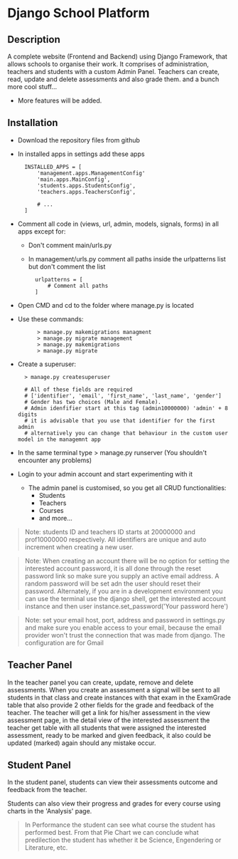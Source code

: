 # Django School Platform

## Description

A complete website (Frontend and Backend) using Django Framework, that allows schools to organise their work.
It comprises of administration, teachers and students with a custom Admin Panel.
Teachers can create, read, update and delete assessments and also grade them. 
and a bunch more cool stuff...
* More features will be added.

## Installation

* Download the repository files from github
* In installed apps in settings add these apps

        INSTALLED_APPS = [
            'management.apps.ManagementConfig'
            'main.apps.MainConfig',
            'students.apps.StudentsConfig',
            'teachers.apps.TeachersConfig',
            
            # ...
        ]

* Comment all code in (views, url, admin, models, signals, forms) in all apps except for:
    * Don't comment main/urls.py
    * In management/urls.py comment all paths inside the urlpatterns list but don't comment the list
    
            urlpatterns = [
                # Comment all paths
            ]

* Open CMD and cd to the folder where manage.py is located
* Use these commands:

            > manage.py makemigrations managment
            > manage.py migrate management
            > manage.py makemigrations
            > manage.py migrate

* Create a superuser:

        > manage.py createsuperuser
        
        # All of these fields are required
        # ['identifier', 'email', 'first_name', 'last_name', 'gender']
        # Gender has two choices (Male and Female).
        # Admin idenfifier start at this tag (admin10000000) 'admin' + 8 digits
        # it is advisable that you use that identifier for the first admin
        # alternatively you can change that behaviour in the custom user model in the managemnt app
        
* In the same terminal type > manage.py runserver (You shouldn't encounter any problems)
* Login to your admin account and start experimenting with it
    * The admin panel is customised, so you get all CRUD functionalities:
        * Students
        * Teachers
        * Courses
        * and more...
> Note: students ID and teachers ID starts at 20000000 and prof10000000 respectively.
> All identifiers are unique and auto increment when creating a new user.

> Note: When creating an account there will be no option for setting the 
> interested account password, it is all done through the reset password link
> so make sure you supply an active email address. A random password will be set adn the user
> should reset their password.
> Alternately, if you are in a development environment you can use the terminal use the django shell,
> get the interested account instance and then user instance.set_password('Your password here')

> Note: set your email host, port, address and password in settings.py and make sure you enable 
> access to your email, because the email provider won't trust the connection that was made from django.
> The configuration are for Gmail 

## Teacher Panel

In the teacher panel you can create, update, remove and delete assessments.
When you create an assessment a signal will be sent to all students in that class and
create instances with that exam in the ExamGrade table that also provide 2 other fields for
the grade and feedback of the teacher. The teacher will get a link for his/her assessment
in the view assessment page, in the detail view of the interested assessment the teacher
get table with all students that were assigned the interested assessment, ready to be marked
and given feedback, it also could be updated (marked) again should any mistake occur. 

## Student Panel

In the student panel, students can view their assessments outcome and feedback from the teacher.

Students can also view their progress and grades for every course using charts in the 'Analysis' page.

>In Performance the student can see what course the student has performed best.
>From that Pie Chart we can conclude what predilection the student has 
>whether it be Science, Engendering or Literature, etc.
    
        
 
            
        
        
